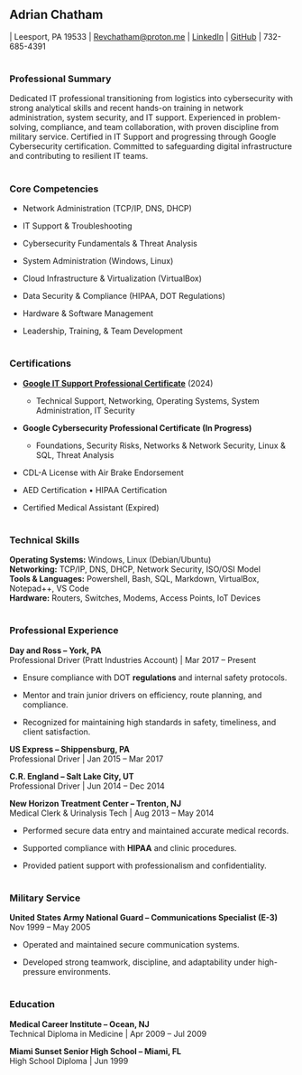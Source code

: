 ## Adrian Chatham

| Leesport, PA 19533 | 
Revchatham@proton.me | [LinkedIn](https://www.linkedin.com/in/adrian-d-chatham-453130248) | [GitHub](https://github.com/RevChatham/Angel-Repo) |
732-685-4391   
#

### Professional Summary

Dedicated IT professional transitioning from logistics into cybersecurity with strong analytical skills and recent hands-on training in network administration, system security, and IT support. Experienced in problem-solving, compliance, and team collaboration, with proven discipline from military service. Certified in IT Support and progressing through Google Cybersecurity certification. Committed to safeguarding digital infrastructure and contributing to resilient IT teams.
#
### Core Competencies

* Network Administration (TCP/IP, DNS, DHCP)
* IT Support & Troubleshooting

* Cybersecurity Fundamentals & Threat Analysis

* System Administration (Windows, Linux)

* Cloud Infrastructure & Virtualization (VirtualBox)

* Data Security & Compliance (HIPAA, DOT Regulations)

* Hardware & Software Management
* Leadership, Training, & Team Development
#
### Certifications

* **[Google IT Support Professional Certificate](https://coursera.org/share/624b2e05befd543a7fa144155daa0124)** (2024)

    * Technical Support, Networking, Operating Systems, System Administration, IT Security

* **Google Cybersecurity Professional Certificate (In Progress)**

    * Foundations, Security Risks, Networks & Network Security, Linux & SQL, Threat Analysis

* CDL-A License with Air Brake Endorsement 

* AED Certification • HIPAA Certification 

* Certified Medical Assistant (Expired)
#
### Technical Skills

**Operating Systems:** Windows, Linux (Debian/Ubuntu)  
**Networking:** TCP/IP, DNS, DHCP, Network Security, ISO/OSI Model  
**Tools & Languages:** Powershell, Bash, SQL, Markdown, VirtualBox, Notepad++, VS Code  
**Hardware:** Routers, Switches, Modems, Access Points, IoT Devices
#
### Professional Experience

**Day and Ross – York, PA**  
Professional Driver (Pratt Industries Account) | Mar 2017 – Present

* Ensure compliance with DOT **regulations** and internal safety protocols.

* Mentor and train junior drivers on efficiency, route planning, and compliance.

* Recognized for maintaining high standards in safety, timeliness, and client satisfaction.

**US Express – Shippensburg, PA**  
Professional Driver | Jan 2015 – Mar 2017

**C.R. England – Salt Lake City, UT**  
Professional Driver | Jun 2014 – Dec 2014

**New Horizon Treatment Center – Trenton, NJ**  
Medical Clerk & Urinalysis Tech | Aug 2013 – May 2014

* Performed secure data entry and maintained accurate medical records.

* Supported compliance with **HIPAA** and clinic procedures.

* Provided patient support with professionalism and confidentiality.
#
### Military Service

**United States Army National Guard – Communications Specialist (E-3)**  
Nov 1999 – May 2005

* Operated and maintained secure communication systems.

* Developed strong teamwork, discipline, and adaptability under high-pressure environments.
#
### Education

**Medical Career Institute – Ocean, NJ**  
Technical Diploma in Medicine | Apr 2009 – Jul 2009

**Miami Sunset Senior High School – Miami, FL**  
High School Diploma | Jun 1999